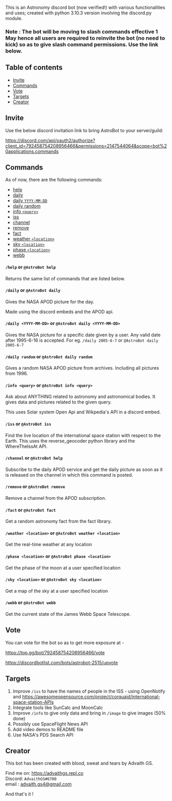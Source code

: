 This is an Astronomy discord bot (now verified!) with various functionalities and uses; created with python 3.10.3 version involving the discord.py module. 

### Note : The bot will be moving to slash commands effective 1 May hence all users are required to reinvite the bot (no need to kick) so as to give slash command permissions. Use the link below.

## Table of contents
* [Invite](#Invite)
* [Commands](#Commands)
* [Vote](#Vote)
* [Targets](#Targets)
* [Creator](#Creator)



## Invite

Use the below discord invitation link to bring AstroBot to your server/guild:

https://discord.com/api/oauth2/authorize?client_id=792458754208956466&permissions=2147544064&scope=bot%20applications.commands


## Commands
As of now, there are the following commands:
* [help](#help-or-astrobot-help)
* [daily](#daily-or-astrobot-daily)
* [daily `YYYY-MM-DD`](#daily-yyyy-mm-dd-or-astrobot-daily-yyyy-mm-dd)
* [daily random](#daily-random-or-astrobot-daily-random)
* [info `<query>`](#info-query-or-astrobot-info-query)
* [iss ](#iss-or-astrobot-iss)
* [channel](#channel-or-astrobot-channel)
* [remove](#remove-or-astrobot-remove)
* [fact](#fact-or-astrobot-fact)
* [weather `<location>`](#weather-location-or-astrobot-weather-location)
* [sky `<location>`](#sky-location-or-astrobot-sky-location)
* [phase `<location>`](#phase-location-astrobot-phase-location)
* [webb](#webb-or-astrobot-webb)

#### `/help` or `@AstroBot help`
Returns the same list of commands that are listed below.

#### `/daily` or `@AstroBot daily`
Gives the NASA APOD picture for the day. 

Made using the discord embeds and the APOD api.

#### `/daily <YYYY-MM-DD>` or `@AstroBot daily <YYYY-MM-DD>`
Gives the NASA picture for a specific date given by a user. Any valid date after 1995-6-16 is accepted.
For eg. `/daily 2005-6-7` or `@AstroBot daily 2005-6-7`

#### `/daily random` or `@AstroBot daily random`
Gives a random NASA APOD picture from archives. Including all pictures from 1996.

#### `/info <query>` or `@AstroBot info <query>`
Ask about ANYTHING related to astronomy and astronomical bodies. It gives data and pictures related to the given query.

This uses Solar system Open Api and Wikpedia's API in a discord embed.

#### `/iss` or `@AstroBot iss`
Find the live location of the international space station with respect to the Earth.
This uses the reverse_geocoder python library and the WhereTheIssAt API.
#### `/channel` or `@AstroBot help`
Subscribe to the daily APOD service and get the daily picture as soon as it is released on the channel in which this command is posted.

#### `/remove` or `@AstroBot remove`
Remove a channel from the APOD subscription.

#### `/fact` or `@AstroBot fact`
Get a random astronomy fact from the fact library.

#### `/weather <location>` or `@AstroBot weather <location>`
Get the real-time weather at any location

#### `/phase <location>` or `@AstroBot phase <location>`
Get the phase of the moon at a user specified location

#### `/sky <location>` or `@AstroBot sky <location>`
Get a map of the sky at a user specified location

#### `/webb` or `@AstroBot webb`
Get the current state of the James Webb Space Telescope.

## Vote

You can vote for the bot so as to get more exposure at - 

https://top.gg/bot/792458754208956466/vote

https://discordbotlist.com/bots/astrobot-2515/upvote

## Targets
1. Improve `/iss` to have the names of people in the ISS - using OpenNotify and https://awesomeopensource.com/project/corquaid/international-space-station-APIs
2. Integrate tools like SunCalc and MoonCalc
3. Improve `/info` to give only data and bring in `/image` to give images (50% done)
4. Possibly use SpaceFlight News API
5. Add video demos to README file
6. Use NASA's PDS Search API
## Creator

This bot has been created with blood, sweat and tears by Advaith GS.

Find me on: https://advaithgs.repl.co <br>
Discord: `AdvaithGS#6700` <br>
email : advaith.gs4@gmail.com <br>


And that's it !
